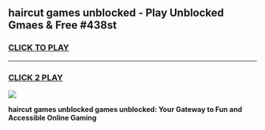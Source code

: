 
## haircut games unblocked - Play Unblocked Gmaes & Free #438st
<h3>
<a href="https://news.freeplayer.one?title=haircut_games_unblocked&ref=26F">CLICK TO PLAY</a></h3>
<hr>

<h3>
<a href="https://news.freeplayer.one?title=haircut_games_unblocked&ref=26F">CLICK 2 PLAY</a>
  
</h3>

<a href="https://news.freeplayer.one?title=haircut_games_unblocked&ref=26F/"><img src="https://clearcache.store/games.png"></a>


**haircut games unblocked games unblocked: Your Gateway to Fun and Accessible Online Gaming**
